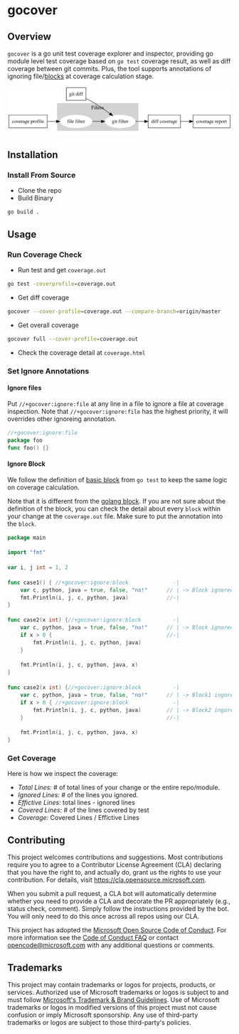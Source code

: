 # gocover

## Overview

`gocover` is a go unit test coverage explorer and inspector, providing go module level test coverage based on `go test` coverage result, as well as diff coverage between git commits. Plus, the tool supports annotations of ignoring file/[blocks]() at coverage calculation stage.

![project overview](./docs/images/overview.svg)

## Installation

### Install From Source

- Clone the repo
- Build Binary
```bash
go build .
```

## Usage

### Run Coverage Check

- Run test and get `coverage.out`
```bash
go test -coverprofile=coverage.out
```
- Get diff coverage
```bash
gocover --cover-profile=coverage.out --compare-branch=origin/master 
```
- Get overall coverage
```bash
gocover full --cover-profile=coverage.out
```
- Check the coverage detail at `coverage.html`

### Set Ignore Annotations

#### Ignore files

Put `//+gocover:ignore:file` at any line in a file to ignore a file at coverage inspection. Note that `//+gocover:ignore:file` has the highest priority, it will overrides other ignoreing annotation.

```go
//+gocover:ignore:file
package foo
func foo() {}
```

#### Ignore Block

We follow the definition of [basic block](https://go.dev/blog/cover) from `go test` to keep the same logic on coverage calculation.

Note that it is different from the [golang block](https://go.dev/ref/spec#Blocks). If you are not sure about the definition of the block, you can check the detail about every `block` within your change at the `coverage.out` file. Make sure to put the annotation into the `block`. 

```go
package main

import "fmt"

var i, j int = 1, 2

func case1() { //+gocover:ignore:block              -|
	var c, python, java = true, false, "no!"      // | -> Block ignored
	fmt.Println(i, j, c, python, java)            //-|
}

func case2(x int) {//+gocover:ignore:block          -|
	var c, python, java = true, false, "no!"      // | -> Block ignored (block ends before the brace in line 71)
	if x > 0 {                                    //-|
		fmt.Println(i, j, c, python, java)
	}

	fmt.Println(i, j, c, python, java, x)
}

func case2(x int) {//+gocover:ignore:block          -|
	var c, python, java = true, false, "no!"      // | -> Block1 ingored (block ends before the brace in line 80)
	if x > 0 { //+gocover:ignore:block              -|
		fmt.Println(i, j, c, python, java)        // | -> Block2 ingored (block starts from the brace in line 80 and ends before the brace in line 82)
	}                                             //-|

	fmt.Println(i, j, c, python, java, x)
}
```

### Get Coverage

Here is how we inspect the coverage:

- *Total Lines:* # of total lines of your change or the entire repo/module.
- *Ignored Lines:* # of the lines you ignored.
- *Effictive Lines:* total lines - ignored lines
- *Covered Lines:* # of the lines covered by test
- *Coverage:* Covered Lines / Effictive Lines

## Contributing

This project welcomes contributions and suggestions.  Most contributions require you to agree to a
Contributor License Agreement (CLA) declaring that you have the right to, and actually do, grant us
the rights to use your contribution. For details, visit https://cla.opensource.microsoft.com.

When you submit a pull request, a CLA bot will automatically determine whether you need to provide
a CLA and decorate the PR appropriately (e.g., status check, comment). Simply follow the instructions
provided by the bot. You will only need to do this once across all repos using our CLA.

This project has adopted the [Microsoft Open Source Code of Conduct](https://opensource.microsoft.com/codeofconduct/).
For more information see the [Code of Conduct FAQ](https://opensource.microsoft.com/codeofconduct/faq/) or
contact [opencode@microsoft.com](mailto:opencode@microsoft.com) with any additional questions or comments.

## Trademarks

This project may contain trademarks or logos for projects, products, or services. Authorized use of Microsoft 
trademarks or logos is subject to and must follow 
[Microsoft's Trademark & Brand Guidelines](https://www.microsoft.com/en-us/legal/intellectualproperty/trademarks/usage/general).
Use of Microsoft trademarks or logos in modified versions of this project must not cause confusion or imply Microsoft sponsorship.
Any use of third-party trademarks or logos are subject to those third-party's policies.

